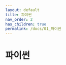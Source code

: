 ```yaml
---
layout: default
title: 파이썬
nav_order: 2
has_children: true
permalink: /docs/01_파이썬
---
```




# 파이썬

